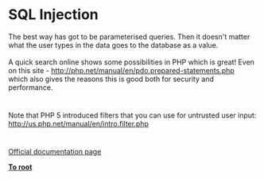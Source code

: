 # SQL Injection




<div class="phpcode"><span class="html">
The best way has got to be parameterised queries. Then it doesn&apos;t matter what the user types in the data goes to the database as a value. <br><br>A quick search online shows some possibilities in PHP which is great! Even on this site - <a href="http://php.net/manual/en/pdo.prepared-statements.php" rel="nofollow" target="_blank">http://php.net/manual/en/pdo.prepared-statements.php</a><br>which also gives the reasons this is good both for security and performance.</span>
</div>
  

#


<div class="phpcode"><span class="html">
Note that PHP 5 introduced filters that you can use for untrusted user input:<br><a href="http://us.php.net/manual/en/intro.filter.php" rel="nofollow" target="_blank">http://us.php.net/manual/en/intro.filter.php</a></span>
</div>
  

#

[Official documentation page](https://www.php.net/manual/en/security.database.sql-injection.php)

**[To root](/)**